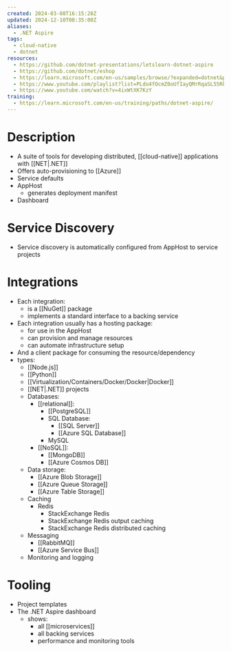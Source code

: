 ```yaml
---
created: 2024-03-08T16:15:28Z
updated: 2024-12-10T08:35:00Z
aliases:
  - .NET Aspire
tags:
  - cloud-native
  - dotnet
resources:
  - https://github.com/dotnet-presentations/letslearn-dotnet-aspire
  - https://github.com/dotnet/eshop
  - https://learn.microsoft.com/en-us/samples/browse/?expanded=dotnet&products=dotnet-aspire
  - https://www.youtube.com/playlist?list=PLdo4fOcmZ0oUfIayQMrRqaSL55Rkck-GD
  - https://www.youtube.com/watch?v=4ixWtXK7KzY
training:
  - https://learn.microsoft.com/en-us/training/paths/dotnet-aspire/
---
```

# Description
- A suite of tools for developing distributed, [[cloud-native]] applications with [[NET|.NET]]
- Offers auto-provisioning to [[Azure]]
- Service defaults
- AppHost
	- generates deployment manifest
- Dashboard
# Service Discovery
- Service discovery is automatically configured from AppHost to service projects
# Integrations
- Each integration:
	- is a [[NuGet]] package
	- implements a standard interface to a backing service
- Each integration usually has a hosting package:
	- for use in the AppHost
	- can provision and manage resources
	- can automate infrastructure setup
- And a client package for consuming the resource/dependency
- types:
	- [[Node.js]]
	- [[Python]]
	- [[Virtualization/Containers/Docker/Docker|Docker]]
	- [[NET|.NET]] projects
	- Databases:
		- [[relational]]:
			- [[PostgreSQL]]
			- SQL Database:
				- [[SQL Server]]
				- [[Azure SQL Database]]
			- MySQL
		- [[NoSQL]]:
			- [[MongoDB]]
			- [[Azure Cosmos DB]]
	- Data storage:
		- [[Azure Blob Storage]]
		- [[Azure Queue Storage]]
		- [[Azure Table Storage]]
	- Caching
		-  Redis
			- StackExchange Redis
			- StackExchange Redis output caching
			- StackExchange Redis distributed caching
	- Messaging
		- [[RabbitMQ]]
		- [[Azure Service Bus]]
	- Monitoring and logging
# Tooling
- Project templates
- The .NET Aspire dashboard
	- shows:
		- all [[microservices]]
		- all backing services
		- performance and monitoring tools